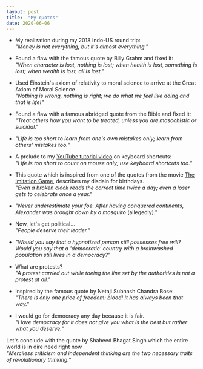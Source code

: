 ```yaml
---
layout: post
title:  "My quotes"
date: 2020-06-06
---
```




* My realization during my 2018 Indo-US round trip:  
*"Money is not everything, but it's almost everything."*

* Found a flaw with the famous quote by Billy Grahm and fixed it:  
*"When character is lost, nothing is lost; when health is lost, something is lost; when wealth is lost, all is lost."*

* Used Einstein's axiom of relativity to moral science to arrive at the Great Axiom of Moral Science  
*"Nothing is wrong, nothing is right; we do what we feel like doing and that is life!"*

* Found a flaw with a famous abridged quote from the Bible and fixed it:  
*"Treat others how you want to be treated, unless you are masochistic or suicidal."*

* *"Life is too short to learn from one's own mistakes only; learn from others' mistakes too."*

* A prelude to my [YouTube tutorial video](https://youtu.be/-fsQ5yuSVNk) on keyboard shortcuts:  
*"Life is too short to count on mouse only; use keyboard shortcuts too."*

* This quote which is inspired from one of the quotes from the movie [The Imitation Game](https://en.wikipedia.org/wiki/The_Imitation_Game), describes my disdain for birthdays.  
*"Even a broken clock reads the correct time twice a day; even a loser gets to celebrate once a year."*

* *"Never underestimate your foe. After having conquered continents, Alexander was brought down by a mosquito* (allegedly)." 

* Now, let's get political...  
*"People deserve their leader."*

* *"Would you say that a hypnotized person still possesses free will? Would you say that a 'democratic' country with a brainwashed population still lives in a democracy?"*

* What are protests?  
*"A protest carried out while toeing the line set by the authorities is not a protest at all."*

* Inspired by the famous quote by Netaji Subhash Chandra Bose:  
*"There is only one price of freedom: blood! It has always been that way."*

* I would go for democracy any day because it is fair.  
*"I love democracy for it does not give you what is the best but rather what you deserve."*

Let's conclude  with the quote by Shaheed Bhagat Singh which the entire world is in dire need right now  
*“Merciless criticism and independent thinking are the two necessary traits of revolutionary thinking.”*

